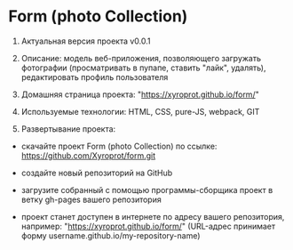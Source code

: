 # Form (photo Collection)

1. Актуальная версия проекта v0.0.1

2. Описание: модель веб-приложения, позволяющего загружать фотографии (просматривать в пупапе, ставить "лайк", удалять), редактировать профиль пользователя

3. Домашняя страница проекта: "https://xyroprot.github.io/form/"

4. Используемые технологии: HTML, CSS, pure-JS, webpack, GIT

5. Развертывание проекта:

  - скачайте проект Form (photo Collection) по ссылке: https://github.com/Xyroprot/form.git

  - создайте новый репозиторий на GitHub

  - загрузите собранный с помощью программы-сборщика проект в ветку gh-pages вашего репозитория
  
  - проект станет доступен в интернете по адресу вашего репозитория, например: "https://xyroprot.github.io/form/" (URL-адрес принимает форму username.github.io/my-repository-name)






